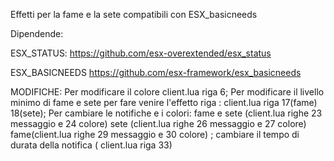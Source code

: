 
Effetti per la fame e la sete compatibili con ESX_basicneeds

Dipendende:

ESX_STATUS:
https://github.com/esx-overextended/esx_status

ESX_BASICNEEDS
https://github.com/esx-framework/esx_basicneeds

MODIFICHE:
Per modificare il colore client.lua riga 6;
Per modificare il livello minimo di fame e sete per fare venire l'effetto riga : client.lua riga 17(fame) 18(sete);
Per cambiare le notifiche e i colori:
fame e sete (client.lua righe 23 messaggio e 24 colore)
sete (client.lua righe 26 messaggio e 27 colore)
fame(client.lua righe 29 messaggio e 30 colore)
;
cambiare il tempo di durata della notifica ( client.lua riga 33)
